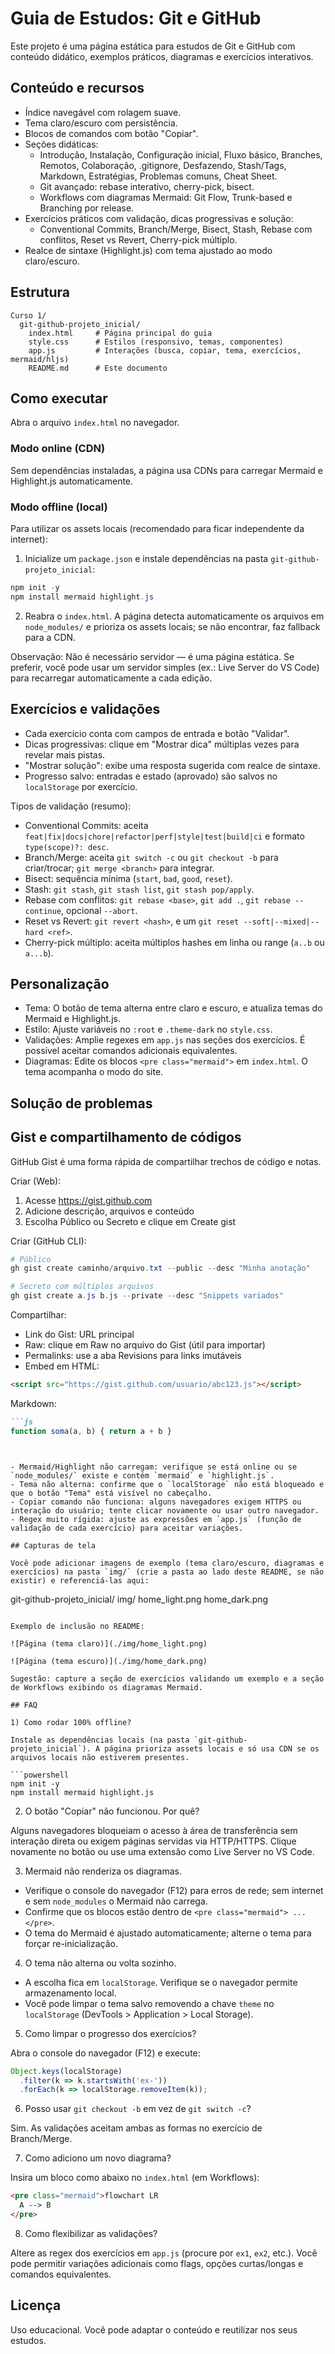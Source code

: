 # Guia de Estudos: Git e GitHub

Este projeto é uma página estática para estudos de Git e GitHub com conteúdo didático, exemplos práticos, diagramas e exercícios interativos.

## Conteúdo e recursos

- Índice navegável com rolagem suave.
- Tema claro/escuro com persistência.
- Blocos de comandos com botão "Copiar".
- Seções didáticas:
  - Introdução, Instalação, Configuração inicial, Fluxo básico, Branches, Remotos, Colaboração, .gitignore, Desfazendo, Stash/Tags, Markdown, Estratégias, Problemas comuns, Cheat Sheet.
  - Git avançado: rebase interativo, cherry-pick, bisect.
  - Workflows com diagramas Mermaid: Git Flow, Trunk-based e Branching por release.
- Exercícios práticos com validação, dicas progressivas e solução:
  - Conventional Commits, Branch/Merge, Bisect, Stash, Rebase com conflitos, Reset vs Revert, Cherry-pick múltiplo.
- Realce de sintaxe (Highlight.js) com tema ajustado ao modo claro/escuro.

## Estrutura

```
Curso 1/
  git-github-projeto_inicial/
    index.html     # Página principal do guia
    style.css      # Estilos (responsivo, temas, componentes)
    app.js         # Interações (busca, copiar, tema, exercícios, mermaid/hljs)
    README.md      # Este documento
```

## Como executar

Abra o arquivo `index.html` no navegador.

### Modo online (CDN)

Sem dependências instaladas, a página usa CDNs para carregar Mermaid e Highlight.js automaticamente.

### Modo offline (local)

Para utilizar os assets locais (recomendado para ficar independente da internet):

1) Inicialize um `package.json` e instale dependências na pasta `git-github-projeto_inicial`:

```powershell
npm init -y
npm install mermaid highlight.js
```

2) Reabra o `index.html`. A página detecta automaticamente os arquivos em `node_modules/` e prioriza os assets locais; se não encontrar, faz fallback para a CDN.

Observação: Não é necessário servidor — é uma página estática. Se preferir, você pode usar um servidor simples (ex.: Live Server do VS Code) para recarregar automaticamente a cada edição.

## Exercícios e validações

- Cada exercício conta com campos de entrada e botão "Validar".
- Dicas progressivas: clique em "Mostrar dica" múltiplas vezes para revelar mais pistas.
- "Mostrar solução": exibe uma resposta sugerida com realce de sintaxe.
- Progresso salvo: entradas e estado (aprovado) são salvos no `localStorage` por exercício.

Tipos de validação (resumo):
- Conventional Commits: aceita `feat|fix|docs|chore|refactor|perf|style|test|build|ci` e formato `type(scope)?: desc`.
- Branch/Merge: aceita `git switch -c` ou `git checkout -b` para criar/trocar; `git merge <branch>` para integrar.
- Bisect: sequência mínima (`start`, `bad`, `good`, `reset`).
- Stash: `git stash`, `git stash list`, `git stash pop/apply`.
- Rebase com conflitos: `git rebase <base>`, `git add .`, `git rebase --continue`, opcional `--abort`.
- Reset vs Revert: `git revert <hash>`, e um `git reset --soft|--mixed|--hard <ref>`.
- Cherry-pick múltiplo: aceita múltiplos hashes em linha ou range (`a..b` ou `a...b`).

## Personalização

- Tema: O botão de tema alterna entre claro e escuro, e atualiza temas do Mermaid e Highlight.js.
- Estilo: Ajuste variáveis no `:root` e `.theme-dark` no `style.css`.
- Validações: Amplie regexes em `app.js` nas seções dos exercícios. É possível aceitar comandos adicionais equivalentes.
- Diagramas: Edite os blocos `<pre class="mermaid">` em `index.html`. O tema acompanha o modo do site.

## Solução de problemas
## Gist e compartilhamento de códigos

GitHub Gist é uma forma rápida de compartilhar trechos de código e notas.

Criar (Web):
1. Acesse https://gist.github.com
2. Adicione descrição, arquivos e conteúdo
3. Escolha Público ou Secreto e clique em Create gist

Criar (GitHub CLI):

```powershell
# Público
gh gist create caminho/arquivo.txt --public --desc "Minha anotação"

# Secreto com múltiplos arquivos
gh gist create a.js b.js --private --desc "Snippets variados"
```

Compartilhar:
- Link do Gist: URL principal
- Raw: clique em Raw no arquivo do Gist (útil para importar)
- Permalinks: use a aba Revisions para links imutáveis
- Embed em HTML:

```html
<script src="https://gist.github.com/usuario/abc123.js"></script>
```

Markdown:

```md
```js
function soma(a, b) { return a + b }
```
```


- Mermaid/Highlight não carregam: verifique se está online ou se `node_modules/` existe e contém `mermaid` e `highlight.js`.
- Tema não alterna: confirme que o `localStorage` não está bloqueado e que o botão "Tema" está visível no cabeçalho.
- Copiar comando não funciona: alguns navegadores exigem HTTPS ou interação do usuário; tente clicar novamente ou usar outro navegador.
- Regex muito rígida: ajuste as expressões em `app.js` (função de validação de cada exercício) para aceitar variações.

## Capturas de tela

Você pode adicionar imagens de exemplo (tema claro/escuro, diagramas e exercícios) na pasta `img/` (crie a pasta ao lado deste README, se não existir) e referenciá-las aqui:

```
git-github-projeto_inicial/
  img/
    home_light.png
    home_dark.png
```

Exemplo de inclusão no README:

![Página (tema claro)](./img/home_light.png)

![Página (tema escuro)](./img/home_dark.png)

Sugestão: capture a seção de exercícios validando um exemplo e a seção de Workflows exibindo os diagramas Mermaid.

## FAQ

1) Como rodar 100% offline?

Instale as dependências locais (na pasta `git-github-projeto_inicial`). A página prioriza assets locais e só usa CDN se os arquivos locais não estiverem presentes.

```powershell
npm init -y
npm install mermaid highlight.js
```

2) O botão "Copiar" não funcionou. Por quê?

Alguns navegadores bloqueiam o acesso à área de transferência sem interação direta ou exigem páginas servidas via HTTP/HTTPS. Clique novamente no botão ou use uma extensão como Live Server no VS Code.

3) Mermaid não renderiza os diagramas.

- Verifique o console do navegador (F12) para erros de rede; sem internet e sem `node_modules` o Mermaid não carrega.
- Confirme que os blocos estão dentro de `<pre class="mermaid"> ... </pre>`.
- O tema do Mermaid é ajustado automaticamente; alterne o tema para forçar re-inicialização.

4) O tema não alterna ou volta sozinho.

- A escolha fica em `localStorage`. Verifique se o navegador permite armazenamento local.
- Você pode limpar o tema salvo removendo a chave `theme` no `localStorage` (DevTools > Application > Local Storage).

5) Como limpar o progresso dos exercícios?

Abra o console do navegador (F12) e execute:

```js
Object.keys(localStorage)
  .filter(k => k.startsWith('ex-'))
  .forEach(k => localStorage.removeItem(k));
```

6) Posso usar `git checkout -b` em vez de `git switch -c`?

Sim. As validações aceitam ambas as formas no exercício de Branch/Merge.

7) Como adiciono um novo diagrama?

Insira um bloco como abaixo no `index.html` (em Workflows):

```html
<pre class="mermaid">flowchart LR
  A --> B
</pre>
```

8) Como flexibilizar as validações?

Altere as regex dos exercícios em `app.js` (procure por `ex1`, `ex2`, etc.). Você pode permitir variações adicionais como flags, opções curtas/longas e comandos equivalentes.

## Licença

Uso educacional. Você pode adaptar o conteúdo e reutilizar nos seus estudos.
